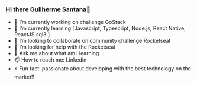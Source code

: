 ### Hi there Guilherme Santana👋

- 🔭 I’m currently working on challenge GoStack
- 🌱 I’m currently learning [Javascript, Typescript, Node.js, React Native, ReactJS sql3 ]
- 👯 I’m looking to collaborate on community challenge Rocketseat
- 🤔 I’m looking for help with the Rocketseat
- 💬 Ask me about what am i learning
- 📫 How to reach me: Linkedin
- ⚡ Fun fact: passionate about developing with the best technology on the market!!

